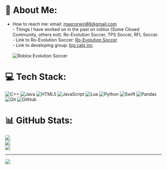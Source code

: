 # 💫 About Me:
- How to reach me: email: maxcorwin86@gmail.com<br>- Things I have worked on in the past on roblox (Some Closed Community, others not):  Ro-Evolution Soccer, TPS Soccer, RFL Soccer.<br>- Link to Ro-Evolution Soccer: [Ro-Evolution Soccer](https://www.roblox.com/games/82059022/Ro-Evolution-Soccer)<br>- Link to developing group: [big cats inc](https://www.roblox.com/groups/8029567/big-cats-inc#!/about)<br><br>![Roblox Evolution Soccer](https://tr.rbxcdn.com/180DAY-050af0249a107b73228e4856e069ff49/768/432/Image/Webp/noFilter)


# 💻 Tech Stack:
![C++](https://img.shields.io/badge/c++-%2300599C.svg?style=for-the-badge&logo=c%2B%2B&logoColor=white) ![Java](https://img.shields.io/badge/java-%23ED8B00.svg?style=for-the-badge&logo=openjdk&logoColor=white) ![HTML5](https://img.shields.io/badge/html5-%23E34F26.svg?style=for-the-badge&logo=html5&logoColor=white) ![JavaScript](https://img.shields.io/badge/javascript-%23323330.svg?style=for-the-badge&logo=javascript&logoColor=%23F7DF1E) ![Lua](https://img.shields.io/badge/lua-%232C2D72.svg?style=for-the-badge&logo=lua&logoColor=white) ![Python](https://img.shields.io/badge/python-3670A0?style=for-the-badge&logo=python&logoColor=ffdd54) ![Swift](https://img.shields.io/badge/swift-F54A2A?style=for-the-badge&logo=swift&logoColor=white) ![Pandas](https://img.shields.io/badge/pandas-%23150458.svg?style=for-the-badge&logo=pandas&logoColor=white) ![Git](https://img.shields.io/badge/git-%23F05033.svg?style=for-the-badge&logo=git&logoColor=white) ![GitHub](https://img.shields.io/badge/github-%23121011.svg?style=for-the-badge&logo=github&logoColor=white)
# 📊 GitHub Stats:
![](https://github-readme-stats.vercel.app/api?username=mcorwin17&theme=dark&hide_border=false&include_all_commits=false&count_private=false)<br/>
![](https://nirzak-streak-stats.vercel.app/?user=mcorwin17&theme=dark&hide_border=false)<br/>
![](https://github-readme-stats.vercel.app/api/top-langs/?username=mcorwin17&theme=dark&hide_border=false&include_all_commits=false&count_private=false&layout=compact)

---
[![](https://visitcount.itsvg.in/api?id=mcorwin17&icon=0&color=4)](https://visitcount.itsvg.in)

